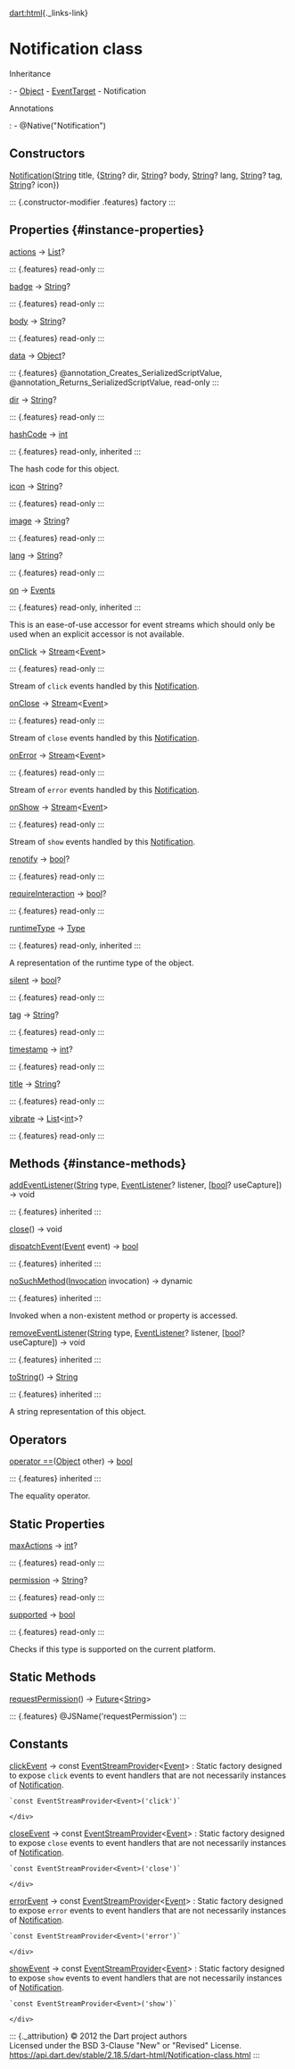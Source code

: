 [dart:html](../dart-html/dart-html-library){._links-link}

Notification class
==================

Inheritance

:   -   [Object](../dart-core/object-class)
    -   [EventTarget](eventtarget-class)
    -   Notification

Annotations

:   -   \@Native(\"Notification\")

Constructors
------------

[Notification](notification/notification)([String](../dart-core/string-class)
title, {[String](../dart-core/string-class)? dir,
[String](../dart-core/string-class)? body,
[String](../dart-core/string-class)? lang,
[String](../dart-core/string-class)? tag,
[String](../dart-core/string-class)? icon})

::: {.constructor-modifier .features}
factory
:::

Properties {#instance-properties}
----------

[actions](notification/actions) → [List](../dart-core/list-class)?

::: {.features}
read-only
:::

[badge](notification/badge) → [String](../dart-core/string-class)?

::: {.features}
read-only
:::

[body](notification/body) → [String](../dart-core/string-class)?

::: {.features}
read-only
:::

[data](notification/data) → [Object](../dart-core/object-class)?

::: {.features}
\@annotation\_Creates\_SerializedScriptValue,
\@annotation\_Returns\_SerializedScriptValue, read-only
:::

[dir](notification/dir) → [String](../dart-core/string-class)?

::: {.features}
read-only
:::

[hashCode](../dart-core/object/hashcode) → [int](../dart-core/int-class)

::: {.features}
read-only, inherited
:::

The hash code for this object.

[icon](notification/icon) → [String](../dart-core/string-class)?

::: {.features}
read-only
:::

[image](notification/image) → [String](../dart-core/string-class)?

::: {.features}
read-only
:::

[lang](notification/lang) → [String](../dart-core/string-class)?

::: {.features}
read-only
:::

[on](eventtarget/on) → [Events](events-class)

::: {.features}
read-only, inherited
:::

This is an ease-of-use accessor for event streams which should only be
used when an explicit accessor is not available.

[onClick](notification/onclick) →
[Stream](../dart-async/stream-class)\<[Event](event-class)\>

::: {.features}
read-only
:::

Stream of `click` events handled by this
[Notification](notification-class).

[onClose](notification/onclose) →
[Stream](../dart-async/stream-class)\<[Event](event-class)\>

::: {.features}
read-only
:::

Stream of `close` events handled by this
[Notification](notification-class).

[onError](notification/onerror) →
[Stream](../dart-async/stream-class)\<[Event](event-class)\>

::: {.features}
read-only
:::

Stream of `error` events handled by this
[Notification](notification-class).

[onShow](notification/onshow) →
[Stream](../dart-async/stream-class)\<[Event](event-class)\>

::: {.features}
read-only
:::

Stream of `show` events handled by this
[Notification](notification-class).

[renotify](notification/renotify) → [bool](../dart-core/bool-class)?

::: {.features}
read-only
:::

[requireInteraction](notification/requireinteraction) →
[bool](../dart-core/bool-class)?

::: {.features}
read-only
:::

[runtimeType](../dart-core/object/runtimetype) →
[Type](../dart-core/type-class)

::: {.features}
read-only, inherited
:::

A representation of the runtime type of the object.

[silent](notification/silent) → [bool](../dart-core/bool-class)?

::: {.features}
read-only
:::

[tag](notification/tag) → [String](../dart-core/string-class)?

::: {.features}
read-only
:::

[timestamp](notification/timestamp) → [int](../dart-core/int-class)?

::: {.features}
read-only
:::

[title](notification/title) → [String](../dart-core/string-class)?

::: {.features}
read-only
:::

[vibrate](notification/vibrate) →
[List](../dart-core/list-class)\<[int](../dart-core/int-class)\>?

::: {.features}
read-only
:::

Methods {#instance-methods}
-------

[addEventListener](eventtarget/addeventlistener)([String](../dart-core/string-class)
type, [EventListener](eventlistener)? listener,
\[[bool](../dart-core/bool-class)? useCapture\]) → void

::: {.features}
inherited
:::

[close](notification/close)() → void

[dispatchEvent](eventtarget/dispatchevent)([Event](event-class) event) →
[bool](../dart-core/bool-class)

::: {.features}
inherited
:::

[noSuchMethod](../dart-core/object/nosuchmethod)([Invocation](../dart-core/invocation-class)
invocation) → dynamic

::: {.features}
inherited
:::

Invoked when a non-existent method or property is accessed.

[removeEventListener](eventtarget/removeeventlistener)([String](../dart-core/string-class)
type, [EventListener](eventlistener)? listener,
\[[bool](../dart-core/bool-class)? useCapture\]) → void

::: {.features}
inherited
:::

[toString](../dart-core/object/tostring)() →
[String](../dart-core/string-class)

::: {.features}
inherited
:::

A string representation of this object.

Operators
---------

[operator
==](../dart-core/object/operator_equals)([Object](../dart-core/object-class)
other) → [bool](../dart-core/bool-class)

::: {.features}
inherited
:::

The equality operator.

Static Properties
-----------------

[maxActions](notification/maxactions) → [int](../dart-core/int-class)?

::: {.features}
read-only
:::

[permission](notification/permission) →
[String](../dart-core/string-class)?

::: {.features}
read-only
:::

[supported](notification/supported) → [bool](../dart-core/bool-class)

::: {.features}
read-only
:::

Checks if this type is supported on the current platform.

Static Methods
--------------

[requestPermission](notification/requestpermission)() →
[Future](../dart-async/future-class)\<[String](../dart-core/string-class)\>

::: {.features}
\@JSName(\'requestPermission\')
:::

Constants
---------

[clickEvent](notification/clickevent-constant) → const [EventStreamProvider](eventstreamprovider-class)\<[Event](event-class)\>
:   Static factory designed to expose `click` events to event handlers
    that are not necessarily instances of
    [Notification](notification-class).
    <div>

    `const EventStreamProvider<Event>('click')`

    </div>

[closeEvent](notification/closeevent-constant) → const [EventStreamProvider](eventstreamprovider-class)\<[Event](event-class)\>
:   Static factory designed to expose `close` events to event handlers
    that are not necessarily instances of
    [Notification](notification-class).
    <div>

    `const EventStreamProvider<Event>('close')`

    </div>

[errorEvent](notification/errorevent-constant) → const [EventStreamProvider](eventstreamprovider-class)\<[Event](event-class)\>
:   Static factory designed to expose `error` events to event handlers
    that are not necessarily instances of
    [Notification](notification-class).
    <div>

    `const EventStreamProvider<Event>('error')`

    </div>

[showEvent](notification/showevent-constant) → const [EventStreamProvider](eventstreamprovider-class)\<[Event](event-class)\>
:   Static factory designed to expose `show` events to event handlers
    that are not necessarily instances of
    [Notification](notification-class).
    <div>

    `const EventStreamProvider<Event>('show')`

    </div>

::: {._attribution}
© 2012 the Dart project authors\
Licensed under the BSD 3-Clause \"New\" or \"Revised\" License.\
<https://api.dart.dev/stable/2.18.5/dart-html/Notification-class.html>
:::
